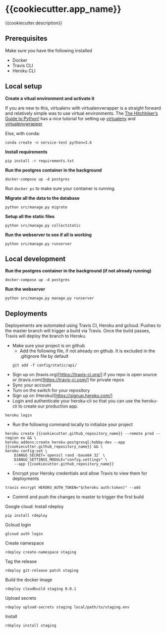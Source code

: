# {{cookiecutter.app_name}}

{{cookiecutter.description}}

## Prerequisites

Make sure you have the following installed
- Docker
- Travis CLI
- Heroku CLI

## Local setup

**Create a vitual environment and activate it**

If you are new to this, virtualenv with virtualenvwrapper is a straight forward
and relatively simple was to use virtual environments.
The [The Hitchhiker’s Guide to Python!](http://docs.python-guide.org/en/latest/) has a nice tutorial for setting up [virtualenv](http://docs.python-guide.org/en/latest/dev/virtualenvs/#lower-level-virtualenv) and [virtualenvwrapper](http://docs.python-guide.org/en/latest/dev/virtualenvs/#virtualenvwrapper)

Else, with conda:
```
conda create -n service-test python=3.6
```

**Install requirements**
```
pip install -r requirements.txt
```

**Run the postgres container in the background**
```
docker-compose up -d postgres
```

Run `docker ps` to make sure your container is running.

**Migrate all the data to the database**
```
python src/manage.py migrate
```

**Setup all the static files**
```
python src/manage.py collectstatic
```

**Run the webserver to see if all is working**
```
python src/manage.py runserver
```

## Local development

**Run the postgres container in the background (if not already running)**
```
docker-compose up -d postgres
```

**Run the webserver**
```
python src/manage.py manage.py runserver
```

## Deployments

Deployements are automated using Travis CI, Heroku and gcloud.
Pushes to the master branch will trigger a build via Travis. Once the build passes,
Travis will deploy the branch to Heroku.

- Make sure your project is on github
  - Add the following file, if not already on github. It is excluded in the .gitignore file by default
  ```
  git add -f config/static/api/
  ```
- Sign up on (travis.org)[https://travis-ci.org/] if you repo is open source or
(travis.com)[https://travis-ci.com/] for private repos
- Sync your account
- Turn on the switch for your repository
- Sign up on (Heroku)[https://signup.heroku.com/]
- Login and authenticate your heroku-cli so that you can use the heroku-cli to create our production app.
```
heroku login
```
- Run the following command locally to initialize your project
```
heroku create {{cookiecutter.github_repository_name}} --remote prod --region eu && \
heroku addons:create heroku-postgresql:hobby-dev --app {{cookiecutter.github_repository_name}} && \
heroku config:set \
    DJANGO_SECRET=`openssl rand -base64 32` \
    DJANGO_SETTINGS_MODULE="config.settings" \
    --app {{cookiecutter.github_repository_name}}
```
- Encrypt your Heroky credentials and allow Travis to view them for deployments
```
travis encrypt HEROKU_AUTH_TOKEN="$(heroku auth:token)" --add
```
- Commit and push the changes to master to trigger the first build

Google cloud:
Install rdeploy
```
pip install rdeploy
```
Gcloud login
```
glcoud auth login
```
Create namespace
```
rdeploy create-namespace staging
```
Tag the release
```
rdeploy git-release patch staging
```
Build the docker image
```
rdeploy cloudbuild staging 0.0.1
```
Upload secrets
```
rdeploy upload-secrets staging local/path/to/staging.env
```
Install
```
rdeploy install staging
```
